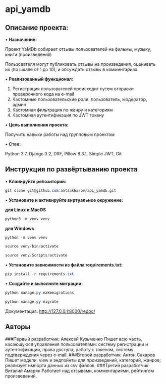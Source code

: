 # api_yamdb

## Описание проекта: 

•	**Назначение:** 

Проект YaMDb собирает отзывы пользователей на фильмы, музыку, книги (произведения)

Пользователя могут публиковать отзывы на произведения, оценивать их (по шкале от 1 до 10), и обсуждать отзывы в комментариях

•	**Реализованный функционал:** 

1. Регистрация пользователей происходит путем отправки проверочного кода на e-mail
2. Кастомные пользовательские роли: пользователь, модератор, админ
3. Кастомная фильтрация по жанру и категориям
4. Кастомная аутентификация по JWT токену

•	**Цель выполнения проекта:**

Получить навыки работы над групповым проектом

•	**Стек:**

Python 3.7, Django 3.2, DRF, Pillow 8.3.1, Simple JWT, Git

## Инструкция по развёртыванию проекта

•	**Клонируйте репозиторий:**

```csharp 
git clone git@github.com:antsakharov/api_yamdb.git
```

•	**Установите и активируйте виртуальное окружение:**

**для Linux и MacOS**

```csharp 
python3 -m venv venv
```

**для Windows**

```csharp 
python -m venv venv
```

```csharp 
source venv/bin/activate
```

```csharp 
source venv/Scripts/activate
```

•	**Установите зависимости из файла requirements.txt:**

```csharp 
pip install -r requirements.txt
```

•	**Создайте и выполните миграции:**

```csharp 
python manage.py makemigrations
```

```csharp 
python manage.py migrate
```

Документация: http://127.0.0.1:8000/redoc/

## Авторы
###Первый разработчик: Алексей Кузьменко
Пишет всю часть, касающуюся управления пользователями:
систему регистрации и аутентификации,
права доступа,
работу с токеном,
систему подтверждения через e-mail.
###Второй разработчик: Антон Сахаров
Пишет модели, view и эндпойнты для
произведений,
категорий,
жанров;
реализует импорта данных из csv файлов.
###Третий разработчик: Виталий Амарян
Работает над
отзывами,
комментариями,
рейтингом произведений.
